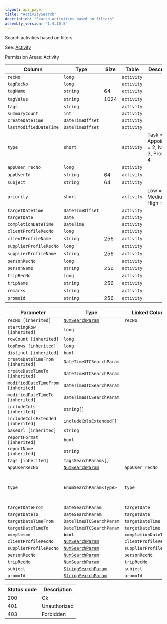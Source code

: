 ```yaml
---
layout: api_page
title: "ActivitySearch"
description: "Search activities based on filters"
assembly_version: "1.4.10.5"
---
```


Search activities based on filters.

See: [Activity](Activity.html)

Permission Areas: Activity

| Column | Type | Size | Table | Description |
| ------ | ---- | ---- | ----- | ----------- |
| `recNo` | `long` |  | `activity` | 
| `tagRecNo` | `long` |  | `activity` | 
| `tagName` | `string` | 64 | `activity` | 
| `tagValue` | `string` | 1024 | `activity` | 
| `tags` | `string` |  | `activity` | 
| `summaryCount` | `int` |  | `activity` | 
| `createDateTime` | `DateTimeOffset` |  | `activity` | 
| `lastModifiedDateTime` | `DateTimeOffset` |  | `activity` | 
| `type` | `short` |  | `activity` | Task = 1, Appointment = 2, Note = 3, Promo = 4
| `appUser_recNo` | `long` |  | `activity` | 
| `appUserId` | `string` | 64 | `activity` | 
| `subject` | `string` | 64 | `activity` | 
| `priority` | `short` |  | `activity` | Low = 1, Medium = 2, High = 3
| `targetDateTime` | `DateTimeOffset` |  | `activity` | 
| `targetDate` | `Date` |  | `activity` | 
| `completionDateTime` | `DateTime` |  | `activity` | 
| `clientProfileRecNo` | `long` |  | `activity` | 
| `clientProfileName` | `string` | 256 | `activity` | 
| `supplierProfileRecNo` | `long` |  | `activity` | 
| `supplierProfileName` | `string` | 256 | `activity` | 
| `personRecNo` | `long` |  | `activity` | 
| `personName` | `string` | 256 | `activity` | 
| `tripRecNo` | `long` |  | `activity` | 
| `tripName` | `string` | 256 | `activity` | 
| `remarks` | `string` |  | `activity` | 
| `promoId` | `string` | 256 | `activity` | 

| Parameter | Type | Linked Column | Description |
| --------- | ---- | ------------- | ----------- |
| `recNo [inherited]` | [`NumSearchParam`](NumSearchParam) | `recNo` | 
| `startingRow [inherited]` | `long` |  | 
| `rowCount [inherited]` | `long` |  | 
| `topRows [inherited]` | `long` |  | 
| `distinct [inherited]` | `bool` |  | 
| `createDateTimeFrom [inherited]` | `DateTimeUTCSearchParam` |  | 
| `createDateTimeTo [inherited]` | `DateTimeUTCSearchParam` |  | 
| `modifiedDateTimeFrom [inherited]` | `DateTimeUTCSearchParam` |  | 
| `modifiedDateTimeTo [inherited]` | `DateTimeUTCSearchParam` |  | 
| `includeCols [inherited]` | `string[]` |  | 
| `includeColsExtended [inherited]` | `includeColsExtended[]` |  | 
| `baseUrl [inherited]` | `string` |  | 
| `reportFormat [inherited]` | `bool` |  | 
| `reportName [inherited]` | `string` |  | 
| `tags [inherited]` | `TagsSearchParams[]` |  | 
| `appUserRecNo` | [`NumSearchParam`](NumSearchParam) | `appUser_recNo` | 
| `type` | `EnumSearchParam<Type>` | `type` | Task = 1, Appointment = 2, Note = 3, Promo = 4
| `targetDateFrom` | `DateSearchParam` | `targetDate` | 
| `targetDateTo` | `DateSearchParam` | `targetDate` | 
| `targetDateTimeFrom` | `DateTimeUTCSearchParam` | `targetDateTime` | 
| `targetDateTimeTo` | `DateTimeUTCSearchParam` | `targetDateTime` | 
| `completed` | `bool` | `completionDateTime` | 
| `clientProfileRecNo` | [`NumSearchParam`](NumSearchParam) | `clientProfileRecNo` | 
| `supplierProfileRecNo` | [`NumSearchParam`](NumSearchParam) | `supplierProfileRecNo` | 
| `personRecNo` | [`NumSearchParam`](NumSearchParam) | `personRecNo` | 
| `tripRecNo` | [`NumSearchParam`](NumSearchParam) | `tripRecNo` | 
| `subject` | [`StringSearchParam`](StringSearchParam) | `subject` | 
| `promoId` | [`StringSearchParam`](StringSearchParam) | `promoId` | 

| Status code | Description |
| ----------- | ----------- |
| 200 | Ok |
| 401 | Unauthorized |
| 403 | Forbidden |


